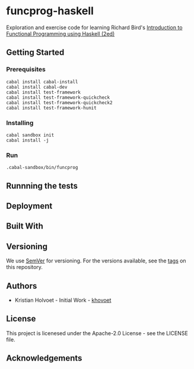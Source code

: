# funcprog-haskell
Exploration and exercise code for learning Richard Bird's [Introduction to Functional Programming using Haskell (2ed)](https://www.amazon.com/Introduction-Functional-Programming-using-Haskell/dp/0134843460)

## Getting Started

### Prerequisites

```
cabal install cabal-install
cabal install cabal-dev
cabal install test-framework
cabal install test-framework-quickcheck
cabal install test-framework-quickcheck2
cabal install test-framework-hunit
```

### Installing
```
cabal sandbox init
cabal install -j
```

### Run
```
.cabal-sandbox/bin/funcprog
```

## Runnning the tests

## Deployment

## Built With

## Versioning
We use [SemVer](http://semver.org/) for versioning. For the versions available, see the [tags](https://github.com/kholvoet/funcprog-haskell/tags) on this repository.

## Authors
- Kristian Holvoet - Initial Work - [khovoet](https://github.com/kholvoet)

## License
This project is licenesed under the Apache-2.0 License - see the LICENSE file.

## Acknowledgements
